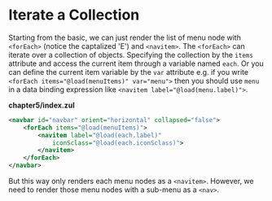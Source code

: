 # Iterate a Collection
Starting from the basic, we can just render the list of menu node with `<forEach>` (notice the captalized 'E') and `<navitem>`. The `<forEach>` can iterate over a collection of objects. Specifying the collection by the `items` attribute and access the current item through a variable named `each`. Or you can define the current item variable by the `var` attribute e.g. if you write `<forEach items="@load(menuItems)" var="menu">` then you should use `menu` in a data binding expression like `<navitem label="@load(menu.label)">`.


**chapter5/index.zul**
```xml
<navbar id="navbar" orient="horizontal" collapsed="false">
    <forEach items="@load(menuItems)">
        <navitem label="@load(each.label)"
            iconSclass="@load(each.iconSclass)">
        </navitem>
    </forEach>
</navbar>
```

But this way only renders each menu nodes as a `<navitem>`. However, we need to render those menu nodes with a sub-menu as a `<nav>`.
